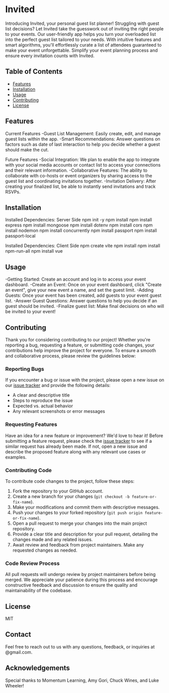 
# Invited

Introducing Invited, your personal guest list planner! Struggling with guest list decisions? Let Invited take the guesswork out of inviting the right people to your events. Our user-friendly app helps you turn your overloaded list into the perfect guest list tailored to your needs. With intuitive features and smart algorithms, you'll effortlessly curate a list of attendees guaranteed to make your event unforgettable. Simplify your event planning process and ensure every invitation counts with Invited.

## Table of Contents

- [Features](#features)
- [Installation](#installation)
- [Usage](#usage)
- [Contributing](#contributing)
- [License](#license)

## Features

Current Features
-Guest List Management: Easily create, edit, and manage guest lists within the app.
-Smart Recommendations: Answer questions on factors such as date of last interaction to help you decide whether a guest should make the cut.

Future Features 
-Social Integration: We plan to enable the app to integrate with your social media accounts or contact list to access your connections and their relevant information.
-Collaborative Features: The ability to collaborate with co-hosts or event organizers by sharing access to the guest list and coordinating invitations together.
-Invitation Delivery: After creating your finalized list, be able to instantly send invitations and track RSVPs.

## Installation

Installed Dependencies: Server Side
npm init -y
npm install
npm install express
npm install mongoose
npm install dotenv
npm install cors
npm install nodemon
npm install concurrently
npm install passport
npm install passport-local

Installed Dependencies: Client Side
npm create vite
npm install
npm install npm-run-all
npm install vue

## Usage

-Getting Started: Create an account and log in to access your event dashboard.
-Create an Event: Once on your event dashboard, click "Create an event", give your new event a name, and set the guest limit.
-Adding Guests: Once your event has been created, add guests to your event guest list.
-Answer Guest Questions: Answer questions to help you decide if an guest should be invited.
-Finalize guest list: Make final decisions on who will be invited to your event!

## Contributing

Thank you for considering contributing to our project! Whether you're reporting a bug, requesting a feature, or submitting code changes, your contributions help improve the project for everyone. To ensure a smooth and collaborative process, please review the guidelines below:

### Reporting Bugs

If you encounter a bug or issue with the project, please open a new issue on our [issue tracker](https://github.com/Momentum-NCCU-Part-Time/team-project-team-leonardo/issues) and provide the following details:

- A clear and descriptive title
- Steps to reproduce the issue
- Expected vs. actual behavior
- Any relevant screenshots or error messages

### Requesting Features

Have an idea for a new feature or improvement? We'd love to hear it! Before submitting a feature request, please check the [issue tracker](https://github.com/Momentum-NCCU-Part-Time/team-project-team-leonardo/issues) to see if a similar request has already been made. If not, open a new issue and describe the proposed feature along with any relevant use cases or examples.

### Contributing Code

To contribute code changes to the project, follow these steps:

1. Fork the repository to your GitHub account.
2. Create a new branch for your changes (`git checkout -b feature-or-fix-name`).
3. Make your modifications and commit them with descriptive messages.
4. Push your changes to your forked repository (`git push origin feature-or-fix-name`).
5. Open a pull request to merge your changes into the main project repository.
6. Provide a clear title and description for your pull request, detailing the changes made and any related issues.
7. Await review and feedback from project maintainers. Make any requested changes as needed.

### Code Review Process

All pull requests will undergo review by project maintainers before being merged. We appreciate your patience during this process and encourage constructive feedback and discussion to ensure the quality and maintainability of the codebase.

## License

MIT

## Contact

Feel free to reach out to us with any questions, feedback, or inquiries at @gmail.com.

## Acknowledgements

Special thanks to Momentum Learning, Amy Gori, Chuck Wines, and Luke Wheeler!
